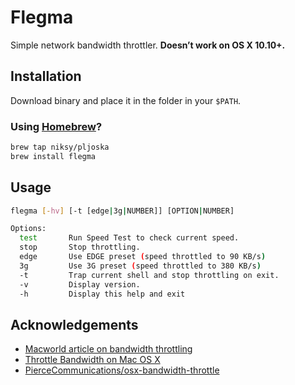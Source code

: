 # Flegma

Simple network bandwidth throttler. **Doesn’t work on OS X 10.10+.**

## Installation

Download binary and place it in the folder in your `$PATH`.

### Using [Homebrew](http://brew.sh)?

```bash
brew tap niksy/pljoska
brew install flegma
```

## Usage

```bash
flegma [-hv] [-t [edge|3g|NUMBER]] [OPTION|NUMBER]

Options:
  test       Run Speed Test to check current speed.
  stop       Stop throttling.
  edge       Use EDGE preset (speed throttled to 90 KB/s)
  3g         Use 3G preset (speed throttled to 380 KB/s)
  -t         Trap current shell and stop throttling on exit.
  -v         Display version.
  -h         Display this help and exit
```

## Acknowledgements

* [Macworld article on bandwidth throttling](http://hints.macworld.com/article.php?story=20080119112509736)
* [Throttle Bandwidth on Mac OS X](http://benlakey.com/2012/10/14/throttle-bandwidth-on-mac-os-x/)
* [PierceCommunications/osx-bandwidth-throttle](https://github.com/PierceCommunications/osx-bandwidth-throttle)
